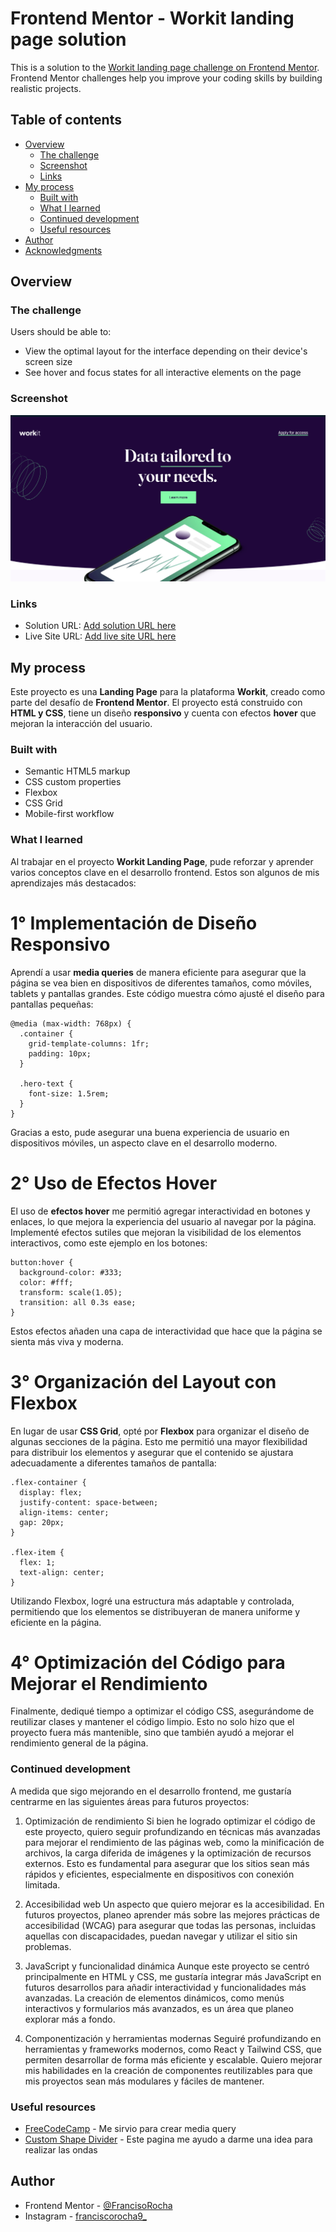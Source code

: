 # Frontend Mentor - Workit landing page solution

This is a solution to the [Workit landing page challenge on Frontend Mentor](https://www.frontendmentor.io/challenges/workit-landing-page-2fYnyle5lu). Frontend Mentor challenges help you improve your coding skills by building realistic projects. 

## Table of contents

- [Overview](#overview)
  - [The challenge](#the-challenge)
  - [Screenshot](#screenshot)
  - [Links](#links)
- [My process](#my-process)
  - [Built with](#built-with)
  - [What I learned](#what-i-learned)
  - [Continued development](#continued-development)
  - [Useful resources](#useful-resources)
- [Author](#author)
- [Acknowledgments](#acknowledgments)

## Overview

### The challenge

Users should be able to:

- View the optimal layout for the interface depending on their device's screen size
- See hover and focus states for all interactive elements on the page

### Screenshot

![Workin Landing Page](image.png)

### Links

- Solution URL: [Add solution URL here](https://your-solution-url.com)
- Live Site URL: [Add live site URL here](https://your-live-site-url.com)

## My process

Este proyecto es una **Landing Page** 
para la plataforma **Workit**, 
creado como parte del desafío de **Frontend Mentor**. 
El proyecto está construido con **HTML y CSS**, tiene un diseño **responsivo** y cuenta con efectos **hover** que mejoran la interacción del usuario.

### Built with

- Semantic HTML5 markup
- CSS custom properties
- Flexbox
- CSS Grid
- Mobile-first workflow

### What I learned

Al trabajar en el proyecto **Workit Landing Page**, pude reforzar y aprender varios conceptos clave en el desarrollo frontend. Estos son algunos de mis aprendizajes más destacados:


# 1° **Implementación de Diseño Responsivo**

Aprendí a usar **media queries** de manera eficiente para asegurar que la página se vea bien en dispositivos de diferentes tamaños, como móviles, tablets y pantallas grandes. Este código muestra cómo ajusté el diseño para pantallas pequeñas:

```
@media (max-width: 768px) {
  .container {
    grid-template-columns: 1fr;
    padding: 10px;
  }

  .hero-text {
    font-size: 1.5rem;
  }
}
```
Gracias a esto, pude asegurar una buena experiencia de usuario en dispositivos móviles, un aspecto clave en el desarrollo moderno.

# 2° Uso de Efectos Hover

El uso de **efectos hover** me permitió agregar interactividad en botones y enlaces, lo que mejora la experiencia del usuario al navegar por la página. Implementé efectos sutiles que mejoran la visibilidad de los elementos interactivos, como este ejemplo en los botones:
```
button:hover {
  background-color: #333;
  color: #fff;
  transform: scale(1.05);
  transition: all 0.3s ease;
}
```
Estos efectos añaden una capa de interactividad que hace que la página se sienta más viva y moderna.

# 3° Organización del Layout con Flexbox

En lugar de usar **CSS Grid**, opté por **Flexbox** para organizar el diseño de algunas secciones de la página. Esto me permitió una mayor flexibilidad para distribuir los elementos y asegurar que el contenido se ajustara adecuadamente a diferentes tamaños de pantalla:

```
.flex-container {
  display: flex;
  justify-content: space-between;
  align-items: center;
  gap: 20px;
}

.flex-item {
  flex: 1;
  text-align: center;
}
```
Utilizando Flexbox, logré una estructura más adaptable y controlada, permitiendo que los elementos se distribuyeran de manera uniforme y eficiente en la página.
# 4° Optimización del Código para Mejorar el Rendimiento

Finalmente, dediqué tiempo a optimizar el código CSS, asegurándome de reutilizar clases y mantener el código limpio. Esto no solo hizo que el proyecto fuera más mantenible, sino que también ayudó a mejorar el rendimiento general de la página.

### Continued development

A medida que sigo mejorando en el desarrollo frontend, me gustaría centrarme en las siguientes áreas para futuros proyectos:

1. Optimización de rendimiento
Si bien he logrado optimizar el código de este proyecto, quiero seguir profundizando en técnicas más avanzadas para mejorar el rendimiento de las páginas web, como la minificación de archivos, la carga diferida de imágenes y la optimización de recursos externos. Esto es fundamental para asegurar que los sitios sean más rápidos y eficientes, especialmente en dispositivos con conexión limitada.

2. Accesibilidad web
Un aspecto que quiero mejorar es la accesibilidad. En futuros proyectos, planeo aprender más sobre las mejores prácticas de accesibilidad (WCAG) para asegurar que todas las personas, incluidas aquellas con discapacidades, puedan navegar y utilizar el sitio sin problemas.

3. JavaScript y funcionalidad dinámica
Aunque este proyecto se centró principalmente en HTML y CSS, me gustaría integrar más JavaScript en futuros desarrollos para añadir interactividad y funcionalidades más avanzadas. La creación de elementos dinámicos, como menús interactivos y formularios más avanzados, es un área que planeo explorar más a fondo.

4. Componentización y herramientas modernas
Seguiré profundizando en herramientas y frameworks modernos, como React y Tailwind CSS, que permiten desarrollar de forma más eficiente y escalable. Quiero mejorar mis habilidades en la creación de componentes reutilizables para que mis proyectos sean más modulares y fáciles de mantener.

### Useful resources

- [FreeCodeCamp](https://www.freecodecamp.org/espanol/news/ejemplo-css-media-query-ancho-de-pantalla-max-y-min-para-diseno-adaptable-en-movil/) - Me sirvio para crear media query
- [Custom Shape Divider](https://www.shapedivider.app/) - Este pagina me ayudo a darme una idea para realizar las ondas

## Author

- Frontend Mentor - [@FrancisoRocha](https://www.frontendmentor.io/profile/FrancisoRocha)
- Instagram - [franciscorocha9_](https://www.instagram.com/franciscorocha9_/)
